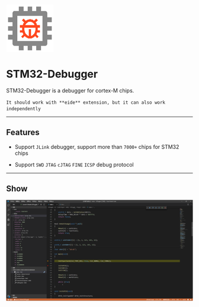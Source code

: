 ![app icon](./res/icons/icon.png)

# STM32-Debugger

STM32-Debugger is a debugger for cortex-M chips.

`It should work with **eide** extension, but it can also work independently`

***

## Features

* Support `JLink` debugger, support more than `7000+` chips for STM32 chips

* Support `SWD` `JTAG` `cJTAG` `FINE` `ICSP` debug protocol

***

## Show

![app show](./res/icons/app_show.png)
